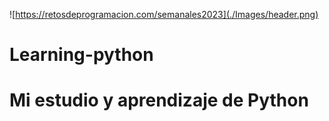 ![https://retosdeprogramacion.com/semanales2023](./Images/header.png)
# Learning-python
# Mi estudio y aprendizaje de Python